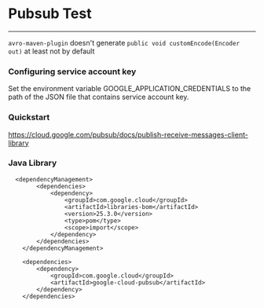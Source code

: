 # Pubsub Test

---

`avro-maven-plugin` doesn't generate `public void customEncode(Encoder out)` at least not by default

### Configuring service account key

Set the environment variable GOOGLE_APPLICATION_CREDENTIALS to the path of the JSON 
file that contains service account key.

### Quickstart

https://cloud.google.com/pubsub/docs/publish-receive-messages-client-library

### Java Library

```
  <dependencyManagement>
        <dependencies>
            <dependency>
                <groupId>com.google.cloud</groupId>
                <artifactId>libraries-bom</artifactId>
                <version>25.3.0</version>
                <type>pom</type>
                <scope>import</scope>
            </dependency>           
        </dependencies>
    </dependencyManagement>

    <dependencies>
        <dependency>
            <groupId>com.google.cloud</groupId>
            <artifactId>google-cloud-pubsub</artifactId>
        </dependency>
    </dependencies>
```